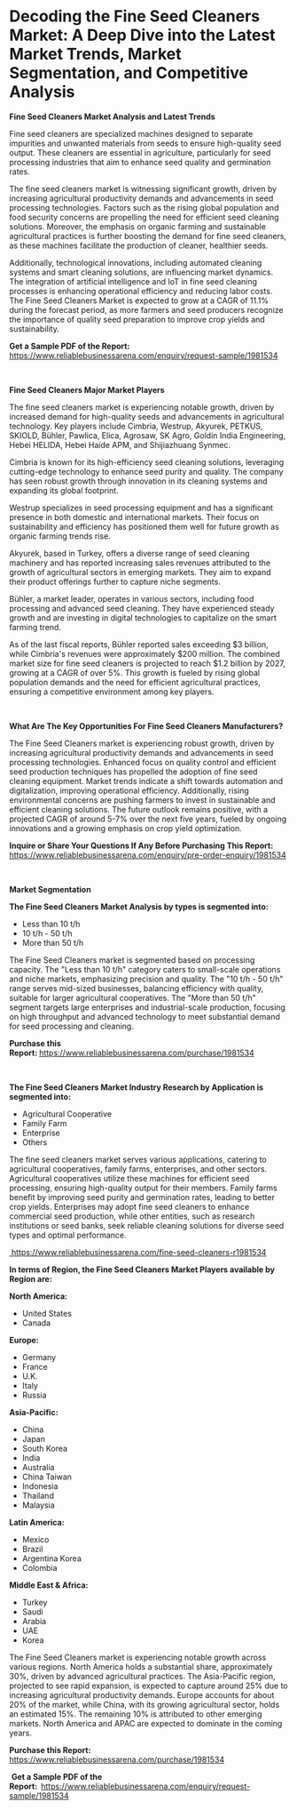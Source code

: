 <p><h1>Decoding the Fine Seed Cleaners Market: A Deep Dive into the Latest Market Trends, Market Segmentation, and Competitive Analysis</h1></p><p><strong>Fine Seed Cleaners Market Analysis and Latest Trends</strong></p>
<p><p>Fine seed cleaners are specialized machines designed to separate impurities and unwanted materials from seeds to ensure high-quality seed output. These cleaners are essential in agriculture, particularly for seed processing industries that aim to enhance seed quality and germination rates. </p><p>The fine seed cleaners market is witnessing significant growth, driven by increasing agricultural productivity demands and advancements in seed processing technologies. Factors such as the rising global population and food security concerns are propelling the need for efficient seed cleaning solutions. Moreover, the emphasis on organic farming and sustainable agricultural practices is further boosting the demand for fine seed cleaners, as these machines facilitate the production of cleaner, healthier seeds.</p><p>Additionally, technological innovations, including automated cleaning systems and smart cleaning solutions, are influencing market dynamics. The integration of artificial intelligence and IoT in fine seed cleaning processes is enhancing operational efficiency and reducing labor costs. The Fine Seed Cleaners Market is expected to grow at a CAGR of 11.1% during the forecast period, as more farmers and seed producers recognize the importance of quality seed preparation to improve crop yields and sustainability.</p></p>
<p><strong>Get a Sample PDF of the Report:&nbsp;</strong> <a href="https://www.reliablebusinessarena.com/enquiry/request-sample/1981534?utm_campaign=3542&utm_medium=2&utm_source=Github&utm_content=ia&utm_term=16042025&utm_id=fine-seed-cleaners">https://www.reliablebusinessarena.com/enquiry/request-sample/1981534</a></p>
<p>&nbsp;</p>
<p><strong>Fine Seed Cleaners Major Market Players</strong></p>
<p><p>The fine seed cleaners market is experiencing notable growth, driven by increased demand for high-quality seeds and advancements in agricultural technology. Key players include Cimbria, Westrup, Akyurek, PETKUS, SKIOLD, Bühler, Pawlica, Elica, Agrosaw, SK Agro, Goldin India Engineering, Hebei HELIDA, Hebei Haide APM, and Shijiazhuang Synmec.</p><p>Cimbria is known for its high-efficiency seed cleaning solutions, leveraging cutting-edge technology to enhance seed purity and quality. The company has seen robust growth through innovation in its cleaning systems and expanding its global footprint.</p><p>Westrup specializes in seed processing equipment and has a significant presence in both domestic and international markets. Their focus on sustainability and efficiency has positioned them well for future growth as organic farming trends rise.</p><p>Akyurek, based in Turkey, offers a diverse range of seed cleaning machinery and has reported increasing sales revenues attributed to the growth of agricultural sectors in emerging markets. They aim to expand their product offerings further to capture niche segments.</p><p>Bühler, a market leader, operates in various sectors, including food processing and advanced seed cleaning. They have experienced steady growth and are investing in digital technologies to capitalize on the smart farming trend. </p><p>As of the last fiscal reports, Bühler reported sales exceeding $3 billion, while Cimbria's revenues were approximately $200 million. The combined market size for fine seed cleaners is projected to reach $1.2 billion by 2027, growing at a CAGR of over 5%. This growth is fueled by rising global population demands and the need for efficient agricultural practices, ensuring a competitive environment among key players.</p></p>
<p>&nbsp;</p>
<p><strong>What Are The Key Opportunities For Fine Seed Cleaners Manufacturers?</strong></p>
<p><p>The Fine Seed Cleaners market is experiencing robust growth, driven by increasing agricultural productivity demands and advancements in seed processing technologies. Enhanced focus on quality control and efficient seed production techniques has propelled the adoption of fine seed cleaning equipment. Market trends indicate a shift towards automation and digitalization, improving operational efficiency. Additionally, rising environmental concerns are pushing farmers to invest in sustainable and efficient cleaning solutions. The future outlook remains positive, with a projected CAGR of around 5-7% over the next five years, fueled by ongoing innovations and a growing emphasis on crop yield optimization.</p></p>
<p><strong>Inquire or Share Your Questions If Any Before Purchasing This Report:</strong> <a href="https://www.reliablebusinessarena.com/enquiry/pre-order-enquiry/1981534?utm_campaign=3542&utm_medium=2&utm_source=Github&utm_content=ia&utm_term=16042025&utm_id=fine-seed-cleaners">https://www.reliablebusinessarena.com/enquiry/pre-order-enquiry/1981534</a></p>
<p>&nbsp;</p>
<p><strong>Market Segmentation</strong></p>
<p><strong>The Fine Seed Cleaners Market Analysis by types is segmented into:</strong></p>
<p><ul><li>Less than 10 t/h</li><li>10 t/h - 50 t/h</li><li>More than 50 t/h</li></ul></p>
<p><p>The Fine Seed Cleaners market is segmented based on processing capacity. The "Less than 10 t/h" category caters to small-scale operations and niche markets, emphasizing precision and quality. The "10 t/h - 50 t/h" range serves mid-sized businesses, balancing efficiency with quality, suitable for larger agricultural cooperatives. The "More than 50 t/h" segment targets large enterprises and industrial-scale production, focusing on high throughput and advanced technology to meet substantial demand for seed processing and cleaning.</p></p>
<p><strong>Purchase this Report:&nbsp;</strong><a href="https://www.reliablebusinessarena.com/purchase/1981534?utm_campaign=3542&utm_medium=2&utm_source=Github&utm_content=ia&utm_term=16042025&utm_id=fine-seed-cleaners">https://www.reliablebusinessarena.com/purchase/1981534</a></p>
<p>&nbsp;</p>
<p><strong>The Fine Seed Cleaners Market Industry Research by Application is segmented into:</strong></p>
<p><ul><li>Agricultural Cooperative</li><li>Family Farm</li><li>Enterprise</li><li>Others</li></ul></p>
<p><p>The fine seed cleaners market serves various applications, catering to agricultural cooperatives, family farms, enterprises, and other sectors. Agricultural cooperatives utilize these machines for efficient seed processing, ensuring high-quality output for their members. Family farms benefit by improving seed purity and germination rates, leading to better crop yields. Enterprises may adopt fine seed cleaners to enhance commercial seed production, while other entities, such as research institutions or seed banks, seek reliable cleaning solutions for diverse seed types and optimal performance.</p></p>
<p><a href="https://www.reliablebusinessarena.com/fine-seed-cleaners-r1981534?utm_campaign=3542&utm_medium=2&utm_source=Github&utm_content=ia&utm_term=16042025&utm_id=fine-seed-cleaners">&nbsp;https://www.reliablebusinessarena.com/fine-seed-cleaners-r1981534</a></p>
<p><strong>In terms of Region, the Fine Seed Cleaners Market Players available by Region are:</strong></p>
<p>
    <p> <strong> North America: </strong>
        <ul>
            <li>United States</li>
            <li>Canada</li>
        </ul>
        </p> 
    <p> <strong> Europe: </strong>
        <ul>
            <li>Germany</li>
            <li>France</li>
            <li>U.K.</li>
            <li>Italy</li>
            <li>Russia</li>
        </ul>
        </p> 
    <p> <strong> Asia-Pacific: </strong>
        <ul>
            <li>China</li>
            <li>Japan</li>
            <li>South Korea</li>
            <li>India</li>
            <li>Australia</li>
            <li>China Taiwan</li>
            <li>Indonesia</li>
            <li>Thailand</li>
            <li>Malaysia</li>
        </ul>
        </p> 
    <p> <strong> Latin America: </strong>
        <ul>
            <li>Mexico</li>
            <li>Brazil</li>
            <li>Argentina Korea</li>
            <li>Colombia</li>
        </ul>
        </p> 
    <p> <strong> Middle East & Africa: </strong>
        <ul>
            <li>Turkey</li>
            <li>Saudi</li>
            <li>Arabia</li>
            <li>UAE</li>
            <li>Korea</li>
        </ul>
    </p>
    </p>
<p><p>The Fine Seed Cleaners market is experiencing notable growth across various regions. North America holds a substantial share, approximately 30%, driven by advanced agricultural practices. The Asia-Pacific region, projected to see rapid expansion, is expected to capture around 25% due to increasing agricultural productivity demands. Europe accounts for about 20% of the market, while China, with its growing agricultural sector, holds an estimated 15%. The remaining 10% is attributed to other emerging markets. North America and APAC are expected to dominate in the coming years.</p></p>
<p><strong>Purchase this Report: </strong><a href="https://www.reliablebusinessarena.com/purchase/1981534?utm_campaign=3542&utm_medium=2&utm_source=Github&utm_content=ia&utm_term=16042025&utm_id=fine-seed-cleaners">https://www.reliablebusinessarena.com/purchase/1981534</a></p>
<p>&nbsp;<strong>Get a Sample PDF of the Report:&nbsp;&nbsp;</strong><a href="https://www.reliablebusinessarena.com/enquiry/request-sample/1981534?utm_campaign=3542&utm_medium=2&utm_source=Github&utm_content=ia&utm_term=16042025&utm_id=fine-seed-cleaners">https://www.reliablebusinessarena.com/enquiry/request-sample/1981534</a></p>
<p><strong></strong></p>
<p><p></p><p></p><p></p></p>
